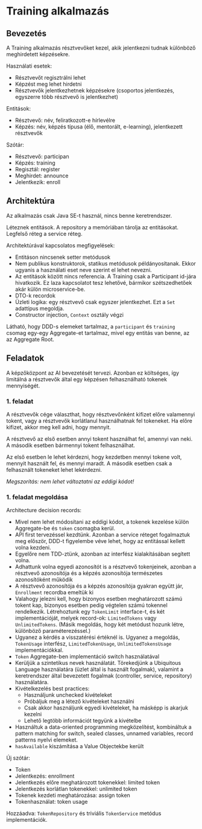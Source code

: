 # Training alkalmazás

## Bevezetés

A Training alkalmazás résztvevőket kezel, akik jelentkezni tudnak különböző meghirdetett képzésekre.

Használati esetek:

* Résztvevőt regisztrálni lehet
* Képzést meg lehet hirdetni
* Résztvevők jelentkezhetnek képzésekre (csoportos jelentkezés, egyszerre több résztvevő is jelentkezhet)

Entitások:

* Résztvevő: név, feliratkozott-e hírlevélre
* Képzés: név, képzés típusa (élő, mentorált, e-learning), jelentkezett résztvevők

Szótár:

* Résztvevő: participan
* Képzés: training
* Regisztál: register
* Meghirdet: announce
* Jelentkezik: enroll

## Architektúra

Az alkalmazás csak Java SE-t használ, nincs benne keretrendszer.

Léteznek entitások. A repository a memóriában tárolja az entitásokat. Legfelső réteg a
service réteg.

Architektúrával kapcsolatos megfigyelések:

* Entitáson nincsenek setter metódusok
* Nem publikus konstruktorok, statikus metódusok példányosítanak. Ekkor ugyanis a használati eset neve szerint el lehet nevezni.
* Az entitások között nincs referencia. A Training csak a Participant id-jára hivatkozik. 
  Ez laza kapcsolatot tesz lehetővé, bármikor szétszedhetőek akár külön microservice-be.
* DTO-k recordok
* Üzleti logika: egy résztvevő csak egyszer jelentkezhet. Ezt a `Set` adattípus megoldja.
* Constructor injection, `Context` osztály végzi

Látható, hogy DDD-s elemeket tartalmaz, a `participant` és `training`
csomag egy-egy Aggregate-et tartalmaz, mivel egy entitás van benne, az az
Aggregate Root. 

## Feladatok

A képzőközpont az AI bevezetését tervezi. Azonban ez költséges, így limitálná a résztvevők által egy képzésen felhasználható
tokenek mennyiségét.

### 1. feladat

A résztvevők cége választhat, hogy résztvevőnként kifizet előre valamennyi tokent, vagy a résztvevők korlátlanul használhatnak fel tokeneket.
Ha előre kifizet, akkor meg kell adni, hogy mennyit.

A résztvevő az első esetben annyi tokent használhat fel, amennyi van neki. A második esetben bármennyi tokent felhasználhat.

Az első esetben le lehet kérdezni, hogy kezdetben mennyi tokene volt, mennyit használt fel, és mennyi maradt. A második esetben csak
a felhasznált tokeneket lehet lekérdezni.

_Megszorítás: nem lehet változtatni az eddigi kódot!_

### 1. feladat megoldása

Architecture decision records:

* Mivel nem lehet módosítani az eddigi kódot, a tokenek kezelése külön Aggregate-be és `token` csomagba kerül.
* API first tervezéssel kezdtünk. Azonban a service réteget fogalmaztuk meg először,
  DDD-t figyelembe véve lehet, hogy az entitással kellett volna kezdeni.
* Egyelőre nem TDD-ztünk, azonban az interfész kialakításában segített volna.
* Adhattunk volna egyedi azonosítót is a résztvevő tokenjeinek, azonban a 
  résztvevő azonosítója és a képzés azonosítója természetes azonosítóként működik
* A résztvevő azonosítója és a képzés azonosítója gyakran együtt jár, `Enrollment`
  recordba emeltük ki
* Valahogy jelezni kell, hogy bizonyos esetben meghatározott számú tokent kap,
  bizonyos esetben pedig végtelen számú tokennel rendelkezik. Létrehoztunk egy
  `TokenLimit` interface-t, és két implementációját, melyek record-ok:
  `LimitedTokens` vagy `UnlimitedTokens`. (Másik megoldás, hogy két metódust hozunk létre, különböző paraméterezéssel.) 
* Ugyanez a kérdés a visszatérési értéknél is. Ugyanez a megoldás, `TokenUsage` interfész,
  `LimitedTokenUsage`, `UnlimitedTokensUsage` implementációkkal.
* `Token` Aggregate-ben implementáció switch használatával
* Kerüljük a szintetikus nevek használatát. Törekedjünk a Ubiquitous Language használatára (üzlet által is használt 
  fogalmak), valamint a keretrendszer által bevezetett fogalmak (controller, service, repository) használatára.
* Kivételkezelés best practices:
  * Használjunk unchecked kivételeket
  * Próbáljuk meg a létező kivételeket használni
  * Csak akkor használjunk egyedi kivételeket, ha másképp is akarjuk kezelni
  * Lehető legtöbb információt tegyünk a kivételbe
* Használtuk a data-oriented programming megközelítést, kombináltuk a pattern matching for switch,
  sealed classes, unnamed variables, record patterns nyelvi elemeket.
* `hasAvailable` kiszámítása a Value Objectekbe került

Új szótár:

* Token
* Jelentkezés: enrollment
* Jelentkezés előre meghatározott tokenekkel: limited token
* Jelentkezés korlátlan tokenekkel: unlimited token
* Tokenek kezdeti meghatározása: assign token
* Tokenhasználat: token usage

Hozzáadva: `TokenRepository` és triviális `TokenService` metódus implementációk.